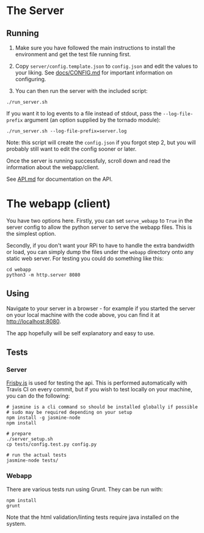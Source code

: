 # The Server

## Running

1. Make sure you have followed the main instructions to install the environment and get the test file running first.

2. Copy `server/config.template.json` to `config.json` and edit the values to your liking. See
   [docs/CONFIG.md](docs/CONFIG.md) for important information on configuring.

3. You can then run the server with the included script:

```
./run_server.sh
```

If you want it to log events to a file instead of stdout, pass the `--log-file-prefix` argument (an option supplied by
the tornado module):

```
./run_server.sh --log-file-prefix=server.log
```

Note: this script will create the `config.json` if you forgot step 2, but you will probably still want to edit the
config sooner or later.

Once the server is running successfuly, scroll down and read the information about the webapp/client.

See [API.md](API.md) for documentation on the API.


# The webapp (client)

You have two options here.
Firstly, you can set `serve_webapp` to `True` in the server config to allow the python server to serve the webapp files.
This is the simplest option.

Secondly, if you don't want your RPi to have to handle the extra bandwidth or load, you can simply dump the files under
the `webapp` directory onto any static web server. For testing you could do something like this:

```
cd webapp
python3 -m http.server 8080
```

## Using

Navigate to your server in a browser - for example if you started the server on your local machine with the code above,
you can find it at [http://localhost:8080](http://localhost:8080).

The app hopefully will be self explanatory and easy to use.


## Tests

### Server

[Frisby.js](http://frisbyjs.com/) is used for testing the api. This is performed automatically with Travis CI on every
commit, but if you wish to test locally on your machine, you can do the following:

```
# jasmine is a cli command so should be installed globally if possible
# sudo may be required depending on your setup
npm install -g jasmine-node
npm install

# prepare
./server_setup.sh
cp tests/config.test.py config.py

# run the actual tests
jasmine-node tests/
```

### Webapp

There are various tests run using Grunt.
They can be run with:

```
npm install
grunt
```

Note that the html validation/linting tests require java installed on the system.



